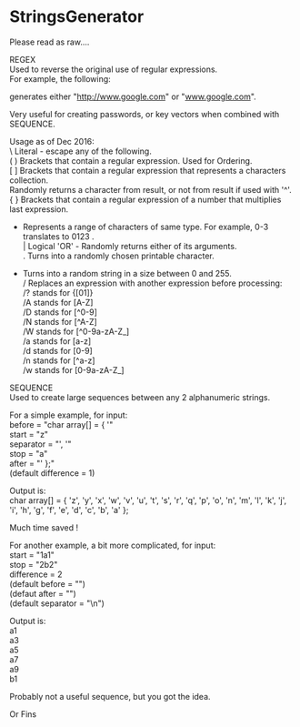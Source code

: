 # StringsGenerator

Please read as raw....

REGEX  
Used to reverse the original use of regular expressions.  
For example, the following:  
  
generates either "http://www.google.com" or "www.google.com".  
  
Very useful for creating passwords, or key vectors when combined with SEQUENCE.  
  
Usage as of Dec 2016:  
 \  Literal - escape any of the following.  
( ) Brackets that contain a regular expression. Used for Ordering.  
[ ] Brackets that contain a regular expression that represents a characters collection.  
    Randomly returns a character from result, or not from result if used with '^'.  
{ } Brackets that contain a regular expression of a number that multiplies last expression.  
 -  Represents a range of characters of same type. For example, 0-3 translates to 0123 .  
 |  Logical 'OR' - Randomly returns either of its arguments.  
 .  Turns into a randomly chosen printable character.  
 *  Turns into a random string in a size between 0 and 255.  
 /  Replaces an expression with another expression before processing:  
    /? stands for {[01]}  
    /A stands for [A-Z]  
    /D stands for [^0-9]  
    /N stands for [^A-Z]  
    /W stands for [^0-9a-zA-Z_]  
    /a stands for [a-z]  
    /d stands for [0-9]  
    /n stands for [^a-z]  
    /w stands for [0-9a-zA-Z_]  
  
  
SEQUENCE  
Used to create large sequences between any 2 alphanumeric strings.  
  
For a simple example, for input:   
    before    = "char array[] = { '"  
    start     = "z"  
    separator = "', '"  
    stop      = "a"  
    after     = "' };"  
    (default difference = 1)  
  
Output is:  
char array[] = { 'z', 'y', 'x', 'w', 'v', 'u', 't', 's', 'r', 'q', 'p', 'o', 'n', 'm', 'l', 'k', 'j', 'i', 'h', 'g', 'f', 'e', 'd', 'c', 'b', 'a' };  
  
Much time saved !  
  
For another example, a bit more complicated, for input:  
    start      = "1a1"  
    stop       = "2b2"  
    difference = 2  
    (default before = "")  
    (defaut  after  = "")  
    (default separator = "\n")  
  
Output is:  
a1  
a3  
a5  
a7  
a9  
b1  
  
Probably not a useful sequence, but you got the idea.  
  
Or Fins
